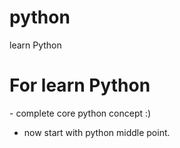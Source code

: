 # python
learn Python
<h1>For learn Python</h1>
- complete core python concept :)

- now start with python middle point.
